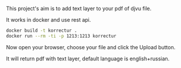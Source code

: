 This project's aim is to add text layer to your pdf of djvu file.

It works in docker and use rest api.

```bash
docker build -t korrectur . 
docker run --rm -ti -p 1213:1213 korrectur  
```

Now open your browser, choose your file and click the Upload button.

It will return pdf with text layer, default language is english+russian.